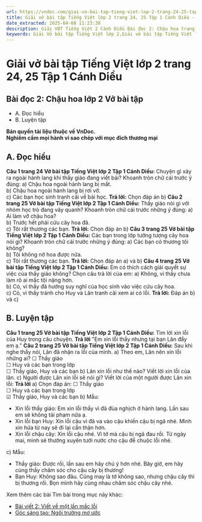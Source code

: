 ```yaml
---
url: https://vndoc.com/giai-vo-bai-tap-tieng-viet-lop-2-trang-24-25-tap-1-canh-dieu-321230
title: Giải vở bài tập Tiếng Việt lớp 2 trang 24, 25 Tập 1 Cánh Diều - VnDoc.com
date_extracted: 2025-04-08 11:23:38
description: Giải VBT Tiếng Việt 2 Cánh Diều Bài đọc 2: Chậu hoa trang 24 được biên soạn nhằm giúp các em HS học tập tốt môn Tiếng Việt lớp 2 Cánh Diều. Mời các bạn tham khảo.
keywords: Giải Vở bài tập Tiếng Việt lớp 2,Giải vở bài tập Tiếng Việt lớp 2 trang 24 Tập 1 Cánh Diều,Giải Bài đọc 2 Chậu hoa lớp 2 Cánh Diều Vở bài tập,Bài 6 Em yêu trường em lớp 2 Vở bài tập,Giải VBT Tiếng Việt lớp 2 Tập 1 trang 24 Cánh Diều,Giải Bài đọc 2 Chậu hoa lớp 2 Cánh Diều,Giải vbt Tiếng Việt lớp 2
---
```


# Giải vở bài tập Tiếng Việt lớp 2 trang 24, 25 Tập 1 Cánh Diều
## **Bài đọc 2: Chậu hoa lớp 2 Vở bài tập**
  * A. Đọc hiểu
  * B. Luyện tập

**Bản quyền tài liệu thuộc về VnDoc.**  
**Nghiêm cấm mọi hành vi sao chép với mục đích thương mại**
## **A. Đọc hiểu**
**Câu 1 trang 24 Vở bài tập Tiếng Việt lớp 2 Tập 1 Cánh Diều:** Chuyện gì xảy ra ngoài hành lang khi thầy giáo đang viết bài? Khoanh tròn chữ cái trước ý đúng:
a\) Chậu hoa ngoài hành lang bị mất.  
b\) Chậu hoa ngoài hành lang bị rơi vỡ.  
c\) Các bạn học sinh tranh cãi về bài học.
**Trả lời:**
Chọn đáp án b\)
**Câu 2 trang 25 Vở bài tập Tiếng Việt lớp 2 Tập 1 Cánh Diều:** Thầy giáo nói gì với nhóm học trò đang vây quanh? Khoanh tròn chữ cái trước những ý đúng:
a\) Ai làm vỡ chậu hoa?  
b\) Trước hết phải cứu cây hoa đã.  
c\) Tôi rất thương các bạn.
**Trả lời:**
Chọn đáp án b\)
**Câu 3 trang 25 Vở bài tập Tiếng Việt lớp 2 Tập 1 Cánh Diều:** Các bạn trong lớp tưởng tượng cây hoa nói gì? Khoanh tròn chữ cái trước những ý đúng:
a\) Các bạn có thương tôi không?  
b\) Tôi không nở hoa được nữa.  
c\) Tôi rất thương các bạn.
**Trả lời:**
Chọn đáp án a\) và b\)
**Câu 4 trang 25 Vở bài tập Tiếng Việt lớp 2 Tập 1 Cánh Diều:** Em có thích cách giải quyết sự việc của thầy giáo không? Chọn câu trả lời của em:
a\) Không, vì thầy chưa làm rõ ai mắc tội nặng hơn.  
b\) Có, vì thầy đã hướng suy nghĩ của học sinh vào việc cứu cây hoa.  
c\) Có, vì thầy tránh cho Huy và Lân tranh cãi xem ai có lỗi.
**Trả lời:**
Đáp án b\) và c\)
## **B. Luyện tập**
**Câu 1 trang 25 Vở bài tập Tiếng Việt lớp 2 Tập 1 Cánh Diều:** Tìm lời xin lỗi của Huy trong câu chuyện.
**Trả lời**
"Em xin lỗi thầy nhưng tại bạn Lân đẩy em ạ."
**Câu 2 trang 25 Vở bài tập Tiếng Việt lớp 2 Tập 1 Cánh Diều:** Sau khi nghe thầy nói, Lân đã nhận ra lỗi của mình.
a\) Theo em, Lân nên xin lỗi những ai?
☐ Thầy giáo  
☐ Huy và các bạn trong lớp  
☐ Thầy giáo, Huy và các bạn
b\) Lân xin lỗi như thế nào? Viết lời xin lỗi của lân.
c\) Người được Lân xin lỗi sẽ nói gì? Viết lời của một người được Lân xin lỗi:
**Trả lời**
a\) Chọn đáp án:
☐ Thầy giáo  
☐ Huy và các bạn trong lớp  
☑ Thầy giáo, Huy và các bạn
b\) Mẫu:
  * Xin lỗi thầy giáo: Em xin lỗi thầy vì đã đùa nghịch ở hành lang. Lần sau em sẽ không tái phạm nữa ạ.
  * Xin lỗi bạn Huy: Xin lỗi cậu vì đã va vào cậu khiến cậu bị ngã nhé. Mình xin hứa từ nay sẽ đi lại cẩn thận hơn.
  * Xin lỗi chậu cây: Xin lỗi cậu nhé. Vì tớ mà cậu bị ngã đau rồi. Từ ngày mai, mình sẽ thường xuyên tưới nước cho cậu để chuộc lỗi nhé.

c\) Mẫu:
  * Thầy giáo: Được rồi, lần sau em hãy chú ý hơn nhé. Bây giờ, em hãy cùng thầy chăm sóc cho cậu cây bị thương\!
  * Bạn Huy: Không sao đâu. Cũng may là tớ không sao, nhưng chậu cây thì bị thương rồi. Bọn mình hãy cùng nhau chăm sóc chậu cây nhé.

Xem thêm các bài Tìm bài trong mục này khác:
  * [Bài viết 2: Viết về một lần mắc lỗi](</giai-vo-bai-tap-tieng-viet-lop-2-trang-26-tap-1-canh-dieu-321241>)
  * [Góc sáng tạo: Ngôi trường mơ ước](</giai-vo-bai-tap-tieng-viet-lop-2-trang-27-tap-1-canh-dieu-321242>)

